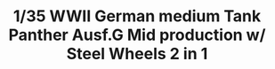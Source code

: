 ---
layout: product
title: "1/35  WWII German medium Tank   Panther Ausf.G  Mid  production w/ Steel Wheels 2 in 1"
price: "7800" 
desc: "Maketa"
img_path: "/assets/img/TAKO2120.jpg"
brand: "N/A"
available: false
special_offer: false
new: false
soon: false
cat: "010000"
subcat: "010200"
subsubcat: "0N/A"
sifra: "TAKO2120"
---